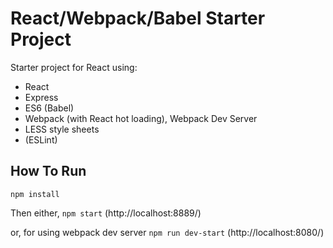 # React/Webpack/Babel Starter Project

Starter project for React using:
- React
- Express
- ES6 (Babel)
- Webpack (with React hot loading), Webpack Dev Server
- LESS style sheets
- (ESLint)

## How To Run

`npm install`

Then either,
`npm start`
(http://localhost:8889/)

or, for using webpack dev server
`npm run dev-start`
(http://localhost:8080/)